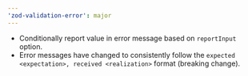 ```yaml
---
'zod-validation-error': major
---
```


- Conditionally report value in error message based on `reportInput` option.
- Error messages have changed to consistently follow the `expected <expectation>, received <realization>` format (breaking change).
